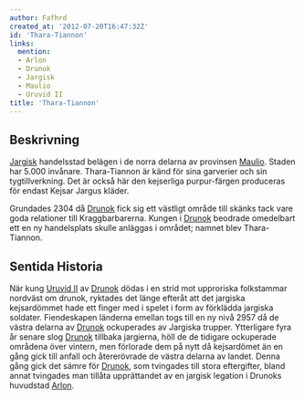 ```yaml
---
author: Fafhrd
created_at: '2012-07-20T16:47:32Z'
id: 'Thara-Tiannon'
links:
  mention:
  - Arlon
  - Drunok
  - Jargisk
  - Maulio
  - Uruvid II
title: 'Thara-Tiannon'
---
```


Beskrivning
-----------

[Jargisk] handelsstad belägen i de norra delarna av provinsen [Maulio]. Staden har 5.000 invånare.
Thara-Tiannon är känd för sina garverier och sin tygtillverkning. Det är också här den kejserliga
purpur-färgen produceras för endast Kejsar Jargus kläder.

Grundades 2304 då [Drunok] fick sig ett västligt område till skänks tack vare goda relationer till
Kraggbarbarerna. Kungen i [Drunok] beodrade omedelbart ett en ny handelsplats skulle anläggas i
området; namnet blev Thara-Tiannon.

Sentida Historia
----------------

När kung [Uruvid II] av [Drunok] dödas i en strid mot upproriska folkstammar nordväst om drunok,
ryktades det länge efteråt att det jargiska kejsardömmet hade ett finger med i spelet i form av
förklädda jargiska soldater. Fiendeskapen länderna emellan togs till en ny nivå 2957 då de västra
delarna av [Drunok] ockuperades av Jargiska trupper. Ytterligare fyra år senare slog [Drunok]
tillbaka jargierna, höll de de tidigare ockuperade områdena över vintern, men förlorade dem på nytt
då kejsardömet än en gång gick till anfall och återerövrade de västra delarna av landet. Denna gång
gick det sämre för [Drunok], som tvingades till stora eftergifter, bland annat tvingades man tillåta
upprättandet av en jargisk legation i Drunoks huvudstad [Arlon].

  [Jargisk]: Jargisk
  [Maulio]: Maulio
  [Drunok]: Drunok
  [Uruvid II]: Uruvid_II
  [Arlon]: Arlon
